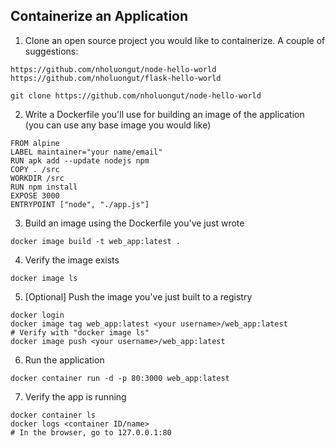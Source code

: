 ## Containerize an Application

1. Clone an open source project you would like to containerize. A couple of suggestions:

```
https://github.com/nholuongut/node-hello-world
https://github.com/nholuongut/flask-hello-world
```

`git clone https://github.com/nholuongut/node-hello-world`

2. Write a Dockerfile you'll use for building an image of the application (you can use any base image you would like)

```
FROM alpine
LABEL maintainer="your name/email"
RUN apk add --update nodejs npm
COPY . /src
WORKDIR /src
RUN npm install
EXPOSE 3000
ENTRYPOINT ["node", "./app.js"]
```

3. Build an image using the Dockerfile you've just wrote

`docker image build -t web_app:latest .`

4. Verify the image exists

`docker image ls`

5. [Optional] Push the image you've just built to a registry

```
docker login
docker image tag web_app:latest <your username>/web_app:latest
# Verify with "docker image ls"
docker image push <your username>/web_app:latest
```

6. Run the application

```
docker container run -d -p 80:3000 web_app:latest
```

7. Verify the app is running

```
docker container ls
docker logs <container ID/name>
# In the browser, go to 127.0.0.1:80
```
